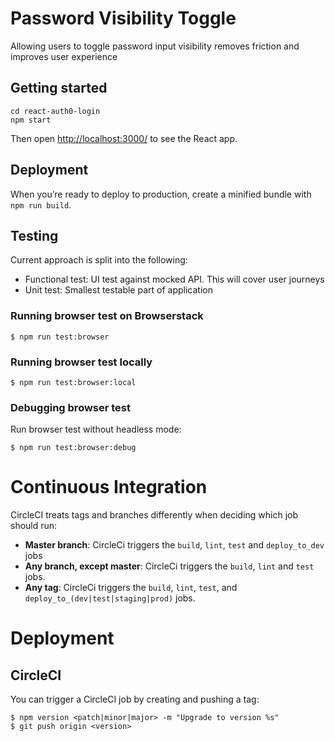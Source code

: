 # Password Visibility Toggle

 Allowing users to toggle password input visibility removes friction and improves user experience
 
## Getting started

```
cd react-auth0-login
npm start
```

Then open [http://localhost:3000/](http://localhost:3000/) to see the React app.

## Deployment
When you’re ready to deploy to production, create a minified bundle with `npm run build`.

## Testing

Current approach is split into the following:

* Functional test: UI test against mocked API. This will cover user journeys
* Unit test: Smallest testable part of application

### Running browser test on Browserstack

```
$ npm run test:browser
```

### Running browser test locally

```
$ npm run test:browser:local
```

### Debugging browser test

Run browser test without headless mode:

```
$ npm run test:browser:debug
```

# Continuous Integration
CircleCI treats tags and branches differently when deciding which job should run:

* **Master branch**: CircleCi triggers the `build`, `lint`, `test` and `deploy_to_dev` jobs
* **Any branch, except master**: CircleCi triggers the `build`, `lint` and `test` jobs.
* **Any tag**: CircleCi triggers the `build`, `lint`, `test`, and `deploy_to_(dev|test|staging|prod)` jobs.

# Deployment

## CircleCI
You can trigger a CircleCI job by creating and pushing a tag:
```
$ npm version <patch|minor|major> -m "Upgrade to version %s"
$ git push origin <version>
```


